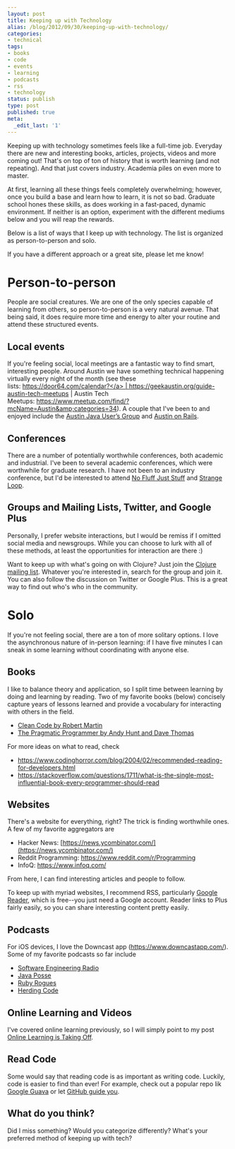 ```yaml
---
layout: post
title: Keeping up with Technology
alias: /blog/2012/09/30/keeping-up-with-technology/
categories:
- technical
tags:
- books
- code
- events
- learning
- podcasts
- rss
- technology
status: publish
type: post
published: true
meta:
  _edit_last: '1'
---
```

Keeping up with technology sometimes feels like a full-time job. Everyday there are new and interesting books, articles, projects, videos and more coming out! That's on top of ton of history that is worth learning (and not repeating). And that just covers industry. Academia piles on even more to master.

At first, learning all these things feels completely overwhelming; however, once you build a base and learn how to learn, it is not so bad. Graduate school hones these skills, as does working in a fast-paced, dynamic environment. If neither is an option, experiment with the different mediums below and you will reap the rewards.

Below is a list of ways that I keep up with technology. The list is organized as person-to-person and solo.

If you have a different approach or a great site, please let me know!

# Person-to-person
People are social creatures. We are one of the only species capable of learning from others, so person-to-person is a very natural avenue. That being said, it does require more time and energy to alter your routine and attend these structured events.

## Local events

If you're feeling social, local meetings are a fantastic way to find smart, interesting people. Around Austin we have something technical happening virtually every night of the month (see these lists: <a href="https://door64.com/calendar?" target="_blank">https://door64.com/calendar?</a> | <a href="https://geekaustin.org/guide-austin-tech-meetups" target="_blank">https://geekaustin.org/guide-austin-tech-meetups</a> | Austin Tech Meetups: <a href="https://www.meetup.com/find/?mcName=Austin&amp;categories=34" target="_blank">https://www.meetup.com/find/?mcName=Austin&amp;categories=34</a>). A couple that I've been to and enjoyed include the <a title="Austin Java User's Group" href="https://www.austinjug.org/" target="_blank">Austin Java User’s Group</a> and <a title="Austin on Rails" href="https://austinonrails.org/" target="_blank">Austin on Rails</a>.

## Conferences

There are a number of potentially worthwhile conferences, both academic and industrial. I've been to several academic conferences, which were worthwhile for graduate research. I have not been to an industry conference, but I'd be interested to attend <a title="No Fluff Just Stuff Conference" href="https://www.nofluffjuststuff.com/home/main" target="_blank">No Fluff Just Stuff</a> and <a title="The Strange Loop Conference" href="https://thestrangeloop.com/" target="_blank">Strange Loop</a>.

## Groups and Mailing Lists, Twitter, and Google Plus

Personally, I prefer website interactions, but I would be remiss if I omitted social media and newsgroups. While you can choose to lurk with all of these methods, at least the opportunities for interaction are there :)

Want to keep up with what's going on with Clojure? Just join the <a title="Clojure on Google Groups" href="https://groups.google.com/forum/?fromgroups#!forum/clojure">Clojure mailing list</a>. Whatever you're interested in, search for the group and join it. You can also follow the discussion on Twitter or Google Plus. This is a great way to find out who's who in the community.

# Solo
If you're not feeling social, there are a ton of more solitary options. I love the asynchronous nature of in-person learning: if I have five minutes I can sneak in some learning without coordinating with anyone else.

## Books
I like to balance theory and application, so I split time between learning by doing and learning by reading. Two of my favorite books (below) concisely capture years of lessons learned and provide a vocabulary for interacting with others in the field.

 * <a title="Amazon: Clean Code" href="https://www.amazon.com/dp/0132350882">Clean Code by Robert Martin</a>
 * <a title="Amazon: The Pragmatic Programmer" href="https://www.amazon.com/dp/020161622X">The Pragmatic Programmer by Andy Hunt and Dave Thomas</a>

For more ideas on what to read, check

 * <a href="https://www.codinghorror.com/blog/2004/02/recommended-reading-for-developers.html" target="_blank">https://www.codinghorror.com/blog/2004/02/recommended-reading-for-developers.html</a>
 * <a href="https://stackoverflow.com/questions/1711/what-is-the-single-most-influential-book-every-programmer-should-read" target="_blank">https://stackoverflow.com/questions/1711/what-is-the-single-most-influential-book-every-programmer-should-read</a>

## Websites
There's a website for everything, right? The trick is finding worthwhile ones. A few of my favorite aggregators are

 * Hacker News: [https://news.ycombinator.com/](https://news.ycombinator.com/)
 * Reddit Programming: <a href="https://www.reddit.com/r/Programming" target="_blank">https://www.reddit.com/r/Programming</a>
 * InfoQ: <a href="https://www.infoq.com/" target="_blank">https://www.infoq.com/</a>

From here, I can find interesting articles and people to follow.

To keep up with myriad websites, I recommend RSS, particularly <a title="Google Reader" href="https://www.google.com/reader/" target="_blank">Google Reader</a>, which is free--you just need a Google account. Reader links to Plus fairly easily, so you can share interesting content pretty easily.

## Podcasts
For iOS devices, I love the Downcast app (<a href="https://www.downcastapp.com/" target="_blank">https://www.downcastapp.com/</a>). Some of my favorite podcasts so far include

 * <a title="Software Engineering Radio podcast" href="https://www.se-radio.net/" target="_blank">Software Engineering Radio</a>
 * <a title="Java Posse" href="https://javaposse.com/" target="_blank">Java Posse</a>
 * <a title="Ruby Rogues" href="https://rubyrogues.com/" target="_blank">Ruby Rogues</a>
 * <a title="Herding Code" href="https://herdingcode.com/" target="_blank">Herding Code</a>

## Online Learning and Videos
I've covered online learning previously, so I will simply point to my post <a title="Online Learning is Taking Off" href="https://sethholloway.com/blog/2012/07/22/online-learning-is-taking-off/" target="_blank">Online Learning is Taking Off</a>.

## Read Code
Some would say that reading code is as important as writing code. Luckily, code is easier to find than ever! For example, check out a popular repo lik <a title="browse Google Guava source" href="https://code.google.com/p/guava-libraries/source/browse/" target="_blank">Google Guava</a> or let <a title="GitHub Explore" href="https://github.com/explore" target="_blank">GitHub guide you</a>.

## What do you think?
Did I miss something? Would you categorize differently? What's your preferred method of keeping up with tech?
